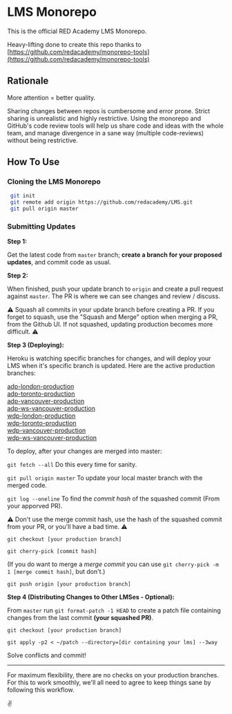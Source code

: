 # LMS Monorepo

This is the official RED Academy LMS Monorepo.

Heavy-lifting done to create this repo thanks to [https://github.com/redacademy/monorepo-tools](https://github.com/redacademy/monorepo-tools)

## Rationale

More attention = better quality.

Sharing changes between repos is cumbersome and error prone. Strict sharing is unrealistic and highly restrictive. Using the monorepo and GitHub's code review tools will help us share code and ideas with the whole team, and manage divergence in a sane way (multiple code-reviews) without being restrictive.

## How To Use

### Cloning the LMS Monorepo

```bash
 git init
 git remote add origin https://github.com/redacademy/LMS.git
 git pull origin master
```

### Submitting Updates

**Step 1:**

Get the latest code from `master` branch; **create a branch for your proposed updates**, and commit code as usual.

**Step 2:**

When finished, push your update branch to `origin` and create a pull request against `master`.
The PR is where we can see changes and review / discuss.

⚠️ Squash all commits in your update branch before creating a PR. If you forget to squash, use the "Squash and Merge" option when merging a PR, from the Github UI. If not squashed, updating production becomes more difficult. ⚠️

**Step 3 (Deploying):**

Heroku is watching specific branches for changes, and will deploy your LMS when it's specific branch is updated. Here are the active production branches:

[adp-london-production](https://github.com/redacademy/LMS/tree/adp-london-production)<br/>
[adp-toronto-production](https://github.com/redacademy/LMS/tree/adp-toronto-production)<br/>
[adp-vancouver-production](https://github.com/redacademy/LMS/tree/adp-vancouver-production)<br/>
[adp-ws-vancouver-production](https://github.com/redacademy/LMS/tree/adp-ws-vancouver-production)<br />
[wdp-london-production](https://github.com/redacademy/LMS/tree/wdp-london-production)<br/>
[wdp-toronto-production](https://github.com/redacademy/LMS/tree/wdp-toronto-production)<br/>
[wdp-vancouver-production](https://github.com/redacademy/LMS/tree/wdp-vancouver-production)<br/>
[wdp-ws-vancouver-production](https://github.com/redacademy/LMS/tree/wdp-ws-vancouver-production)<br />

To deploy, after your changes are merged into master:

`git fetch --all` Do this every time for sanity.

`git pull origin master` To update your local master branch with the merged code.

`git log --oneline` To find the _commit hash_ of the squashed commit (From your apporved PR).

⚠️ Don't use the merge commit hash, use the hash of the squashed commit from your PR, or you'll have a bad time. ⚠️

`git checkout [your production branch]`

`git cherry-pick [commit hash]`

(If you do want to merge a _merge commit_ you can use `git cherry-pick -m 1 [merge commit hash]`, but don't.)

`git push origin [your production branch]`

**Step 4 (Distributing Changes to Other LMSes - Optional):**

From `master` run `git format-patch -1 HEAD` to create a patch file containing changes from the last commit **(your squashed PR)**.

`git checkout [your production branch]`

`git apply -p2 < ~/patch --directory=[dir containing your lms] --3way`

Solve conflicts and commit!

---

For maximum flexibility, there are no checks on your production branches. For this to work smoothly, we'll all need to agree to keep things sane by following this workflow.

✌️
